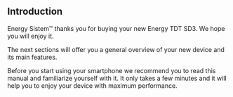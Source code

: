 ## Introduction

Energy Sistem™ thanks you for buying your new Energy TDT SD3. We hope you will enjoy it.

The next sections will offer you a general overview of your new device and its main features.

Before you start using your smartphone we recommend you to read this manual and familiarize yourself with it. It only takes a few minutes and it will help you to enjoy your device with maximum performance.

